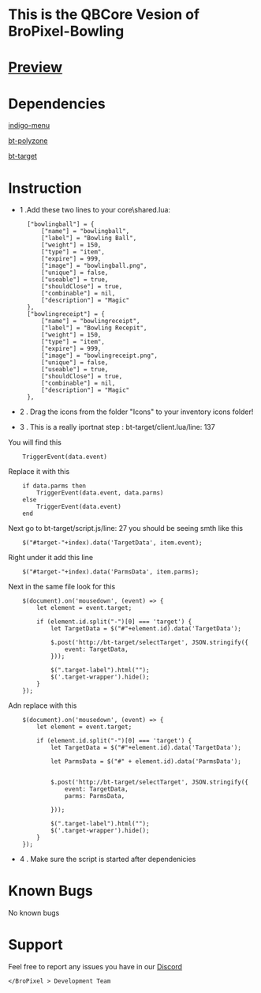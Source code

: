 # This is the QBCore Vesion of BroPixel-Bowling

# [Preview](https://www.youtube.com/watch?v=DFcgbX3oZUY)


# Dependencies
[indigo-menu](https://github.com/qbcore-framework/indigo-menu)

[bt-polyzone](https://github.com/brentN5/bt-polyzone)

[bt-target](https://github.com/brentN5/bt-target)


# Instruction

* 1 .Add these two lines to your core\shared.lua:

		["bowlingball"] = {
			["name"] = "bowlingball", 			 	
			["label"] = "Bowling Ball", 	    
			["weight"] = 150, 		
			["type"] = "item", 		
			["expire"] = 999,		
			["image"] = "bowlingball.png", 	    	
			["unique"] = false,   	
			["useable"] = true, 	
			["shouldClose"] = true,    
			["combinable"] = nil,   
			["description"] = "Magic"
		},
		["bowlingreceipt"] = {
			["name"] = "bowlingreceipt", 			 	
			["label"] = "Bowling Recepit", 	    
			["weight"] = 150, 		
			["type"] = "item", 		
			["expire"] = 999,		
			["image"] = "bowlingreceipt.png", 	    	
			["unique"] = false,   	
			["useable"] = true, 	
			["shouldClose"] = true,    
			["combinable"] = nil,   
			["description"] = "Magic"
		},

    
* 2 . Drag the icons from the folder "Icons" to your inventory icons folder!

* 3 . This is a really iportnat step : bt-target/client.lua/line: 137

You will find this 

    	TriggerEvent(data.event)



Replace it with this


		if data.parms then
			TriggerEvent(data.event, data.parms)
		else
			TriggerEvent(data.event)
		end



Next go to bt-target/script.js/line: 27 you should be seeing smth like this

		$("#target-"+index).data('TargetData', item.event);


Right under it add this line 

		$("#target-"+index).data('ParmsData', item.parms);


Next in the same file look for this

		$(document).on('mousedown', (event) => {
			let element = event.target;

			if (element.id.split("-")[0] === 'target') {
				let TargetData = $("#"+element.id).data('TargetData');

				$.post('http://bt-target/selectTarget', JSON.stringify({
					event: TargetData,
				}));

				$(".target-label").html("");
				$('.target-wrapper').hide();
			}
		});

Adn replace with this

		$(document).on('mousedown', (event) => {
			let element = event.target;

			if (element.id.split("-")[0] === 'target') {
				let TargetData = $("#"+element.id).data('TargetData');

				let ParmsData = $("#" + element.id).data('ParmsData');


				$.post('http://bt-target/selectTarget', JSON.stringify({
					event: TargetData,
					parms: ParmsData,

				}));

				$(".target-label").html("");
				$('.target-wrapper').hide();
			}
		});




* 4 . Make sure the script is started after dependenicies


# Known Bugs
No known bugs

# Support
Feel free to report any issues you have in our [Discord](discord.gg/a7XeGhpdpb)

```
</BroPixel > Development Team
```
